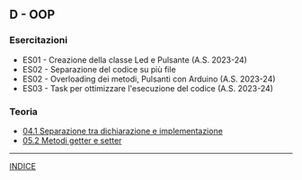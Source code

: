 ## D - OOP  
### Esercitazioni
- ES01 - Creazione della classe Led e Pulsante (A.S. 2023-24)
- ES02 - Separazione del codice su più file
- ES02 - Overloading dei metodi, Pulsanti con Arduino (A.S. 2023-24)
- ES03 - Task per ottimizzare l'esecuzione del codice (A.S. 2023-24)
### Teoria

- [04.1 Separazione tra dichiarazione e implementazione](<04.1 Separazione tra dichiarazione e implementazione.md>)
- [05.2 Metodi getter e setter](<>)
--- 
[INDICE](../README.md) 